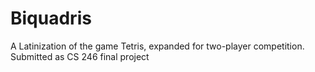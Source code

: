 # Biquadris
A Latinization of the game Tetris, expanded for two-player competition. Submitted as CS 246 final project
